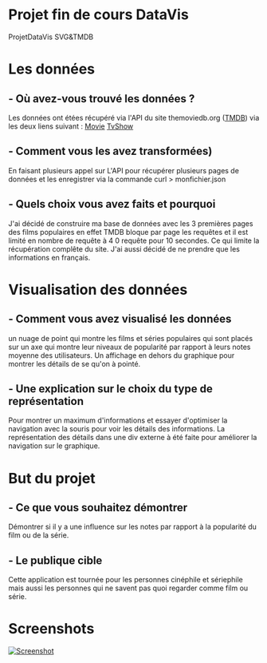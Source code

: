 # Projet fin de cours DataVis
ProjetDataVis SVG&amp;TMDB

# Les données

## - Où avez-vous trouvé les données ?
Les données ont étées récupéré via l'API du site themoviedb.org ([TMDB](http://https://www.themoviedb.org/?language=fr "TMDB")) via les deux liens suivant :
[Movie](https://api.themoviedb.org/3/movie/popular?language=fr&api_key=e0c090ad9289504f572875f449a5f944 "Movie")
[TvShow](http://https://api.themoviedb.org/3/tv/popular?language=fr&api_key=e0c090ad9289504f572875f449a5f944 "TvShow")
## - Comment vous les avez transformées)
En faisant plusieurs appel sur L'API pour récupérer plusieurs pages de données et les enregistrer via la commande curl > monfichier.json
## - Quels choix vous avez faits et pourquoi
J'ai décidé de construire ma base de données avec  les 3 premières pages des films populaires en effet TMDB bloque par page les requêtes et il est limité en nombre de requête à 4 0 requête pour 10 secondes. Ce qui limite la récupération complête du site. J'ai aussi décidé de ne prendre que les informations en français.
# Visualisation des données
## - Comment vous avez visualisé les données
un nuage de point qui montre les films et séries populaires qui sont placés sur un axe qui montre leur niveaux de popularité par rapport à leurs notes moyenne des utilisateurs. Un affichage en dehors du graphique pour montrer les détails de se qu'on à pointé.
## - Une explication sur le choix du type de représentation
Pour montrer un maximum d'informations et essayer d'optimiser la navigation avec la souris pour voir les détails des informations. La représentation des détails dans une div externe à été faite pour améliorer la navigation sur le graphique.
# But du projet
## - Ce que vous souhaitez démontrer
Démontrer si il y a une influence sur les notes par rapport à la popularité du film ou de la série.
## - Le publique cible
Cette application est tournée pour les personnes cinéphile et sériephile mais aussi les personnes qui ne savent pas quoi regarder comme film ou série.

# Screenshots
[![Screenshot](https://i.ibb.co/w46XyPg/screencapture-127-0-0-1-8080-2019-05-12-22-36-19.png)](https://i.ibb.co/w46XyPg/screencapture-127-0-0-1-8080-2019-05-12-22-36-19.png "Screenshot")